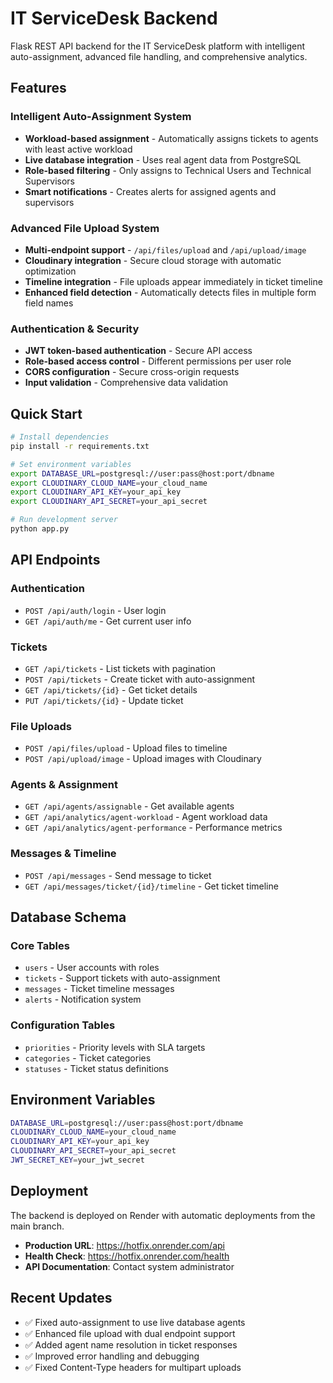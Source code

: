 # IT ServiceDesk Backend

Flask REST API backend for the IT ServiceDesk platform with intelligent auto-assignment, advanced file handling, and comprehensive analytics.

## Features

### Intelligent Auto-Assignment System
- **Workload-based assignment** - Automatically assigns tickets to agents with least active workload
- **Live database integration** - Uses real agent data from PostgreSQL
- **Role-based filtering** - Only assigns to Technical Users and Technical Supervisors
- **Smart notifications** - Creates alerts for assigned agents and supervisors

### Advanced File Upload System
- **Multi-endpoint support** - `/api/files/upload` and `/api/upload/image`
- **Cloudinary integration** - Secure cloud storage with automatic optimization
- **Timeline integration** - File uploads appear immediately in ticket timeline
- **Enhanced field detection** - Automatically detects files in multiple form field names

### Authentication & Security
- **JWT token-based authentication** - Secure API access
- **Role-based access control** - Different permissions per user role
- **CORS configuration** - Secure cross-origin requests
- **Input validation** - Comprehensive data validation

## Quick Start

```bash
# Install dependencies
pip install -r requirements.txt

# Set environment variables
export DATABASE_URL=postgresql://user:pass@host:port/dbname
export CLOUDINARY_CLOUD_NAME=your_cloud_name
export CLOUDINARY_API_KEY=your_api_key
export CLOUDINARY_API_SECRET=your_api_secret

# Run development server
python app.py
```

## API Endpoints

### Authentication
- `POST /api/auth/login` - User login
- `GET /api/auth/me` - Get current user info

### Tickets
- `GET /api/tickets` - List tickets with pagination
- `POST /api/tickets` - Create ticket with auto-assignment
- `GET /api/tickets/{id}` - Get ticket details
- `PUT /api/tickets/{id}` - Update ticket

### File Uploads
- `POST /api/files/upload` - Upload files to timeline
- `POST /api/upload/image` - Upload images with Cloudinary

### Agents & Assignment
- `GET /api/agents/assignable` - Get available agents
- `GET /api/analytics/agent-workload` - Agent workload data
- `GET /api/analytics/agent-performance` - Performance metrics

### Messages & Timeline
- `POST /api/messages` - Send message to ticket
- `GET /api/messages/ticket/{id}/timeline` - Get ticket timeline

## Database Schema

### Core Tables
- `users` - User accounts with roles
- `tickets` - Support tickets with auto-assignment
- `messages` - Ticket timeline messages
- `alerts` - Notification system

### Configuration Tables
- `priorities` - Priority levels with SLA targets
- `categories` - Ticket categories
- `statuses` - Ticket status definitions

## Environment Variables

```bash
DATABASE_URL=postgresql://user:pass@host:port/dbname
CLOUDINARY_CLOUD_NAME=your_cloud_name
CLOUDINARY_API_KEY=your_api_key
CLOUDINARY_API_SECRET=your_api_secret
JWT_SECRET_KEY=your_jwt_secret
```

## Deployment

The backend is deployed on Render with automatic deployments from the main branch.

- **Production URL**: https://hotfix.onrender.com/api
- **Health Check**: https://hotfix.onrender.com/health
- **API Documentation**: Contact system administrator

## Recent Updates

- ✅ Fixed auto-assignment to use live database agents
- ✅ Enhanced file upload with dual endpoint support
- ✅ Added agent name resolution in ticket responses
- ✅ Improved error handling and debugging
- ✅ Fixed Content-Type headers for multipart uploads